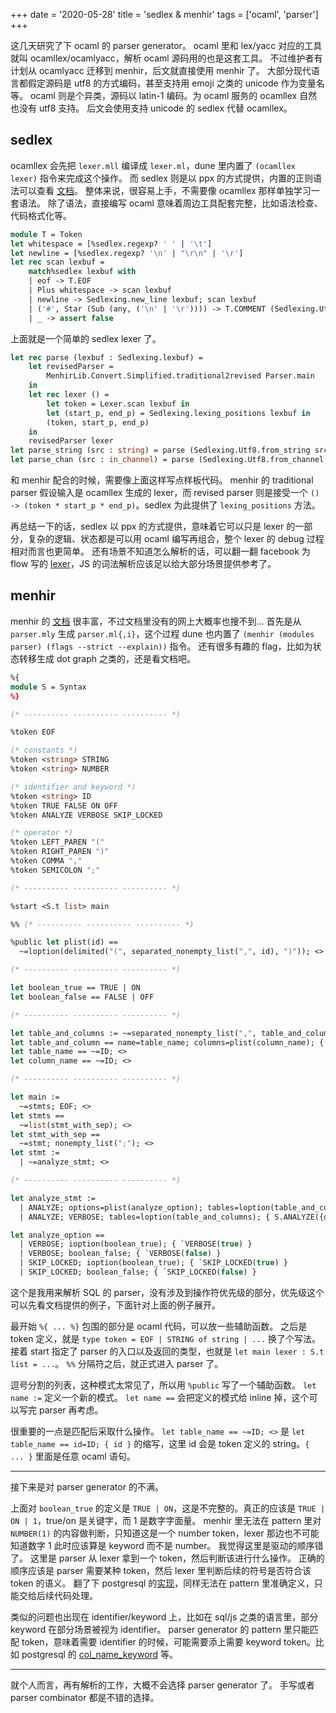 +++
date = '2020-05-28'
title = 'sedlex & menhir'
tags = ['ocaml', 'parser']
+++

这几天研究了下 ocaml 的 parser generator。
ocaml 里和 lex/yacc 对应的工具就叫 ocamllex/ocamlyacc，解析 ocaml 源码用的也是这套工具。
不过维护者有计划从 ocamlyacc 迁移到 menhir，后文就直接使用 menhir 了。
大部分现代语言都假定源码是 utf8 的方式编码，甚至支持用 emoji 之类的 unicode 作为变量名等。
ocaml 则是个异类，源码以 latin-1 编码。为 ocaml 服务的 ocamllex 自然也没有 utf8 支持。
后文会使用支持 unicode 的 sedlex 代替 ocamllex。

## sedlex

ocamllex 会先把 `lexer.mll` 编译成 `lexer.ml`，dune 里内置了 `(ocamllex lexer)` 指令来完成这个操作。
而 sedlex 则是以 ppx 的方式提供，内置的正则语法可以查看 [文档](https://github.com/ocaml-community/sedlex/blob/v2.1/README.md#lexer-specifications)。
整体来说，很容易上手，不需要像 ocamllex 那样单独学习一套语法。
除了语法，直接编写 ocaml 意味着周边工具配套完整，比如语法检查、代码格式化等。

```ocaml
module T = Token
let whitespace = [%sedlex.regexp? ' ' | '\t']
let newline = [%sedlex.regexp? '\n' | "\r\n" | '\r']
let rec scan lexbuf =
    match%sedlex lexbuf with
    | eof -> T.EOF
    | Plus whitespace -> scan lexbuf
    | newline -> Sedlexing.new_line lexbuf; scan lexbuf
    | ('#', Star (Sub (any, ('\n' | '\r')))) -> T.COMMENT (Sedlexing.Utf8.lexeme lexbuf)
    | _ -> assert false
```

上面就是一个简单的 sedlex lexer 了。

```ocaml
let rec parse (lexbuf : Sedlexing.lexbuf) =
    let revisedParser =
        MenhirLib.Convert.Simplified.traditional2revised Parser.main
    in
    let rec lexer () =
        let token = Lexer.scan lexbuf in
        let (start_p, end_p) = Sedlexing.lexing_positions lexbuf in
        (token, start_p, end_p)
    in
    revisedParser lexer
let parse_string (src : string) = parse (Sedlexing.Utf8.from_string src)
let parse_chan (src : in_channel) = parse (Sedlexing.Utf8.from_channel src)
```

和 menhir 配合的时候，需要像上面这样写点样板代码。
menhir 的 traditional parser 假设输入是 ocamllex 生成的 lexer，而 revised parser 则是接受一个 `() -> (token * start_p * end_p)`。sedlex 为此提供了 `lexing_positions` 方法。

再总结一下的话，sedlex 以 ppx 的方式提供，意味着它可以只是 lexer 的一部分，复杂的逻辑、状态都是可以用 ocaml 编写再组合，整个 lexer 的 debug 过程相对而言也更简单。
还有场景不知道怎么解析的话，可以翻一翻 facebook 为 flow 写的 [lexer](https://github.com/facebook/flow/blob/v0.125.1/src/parser/flow_lexer.ml)，JS 的词法解析应该足以给大部分场景提供参考了。

## menhir

menhir 的 [文档](http://gallium.inria.fr/~fpottier/menhir/manual.html) 很丰富，不过文档里没有的网上大概率也搜不到…
首先是从 `parser.mly` 生成 `parser.ml{,i}`，这个过程 dune 也内置了 `(menhir (modules parser) (flags --strict --explain))` 指令。
还有很多有趣的 flag，比如为状态转移生成 dot graph 之类的，还是看文档吧。

```ocaml
%{
module S = Syntax
%}

(* ---------- ---------- ---------- *)

%token EOF

(* constants *)
%token <string> STRING
%token <string> NUMBER

(* identifier and keyword *)
%token <string> ID
%token TRUE FALSE ON OFF
%token ANALYZE VERBOSE SKIP_LOCKED

(* operator *)
%token LEFT_PAREN "("
%token RIGHT_PAREN ")"
%token COMMA ","
%token SEMICOLON ";"

(* ---------- ---------- ---------- *)

%start <S.t list> main

%% (* ---------- ---------- ---------- *)

%public let plist(id) ==
  ~=loption(delimited("(", separated_nonempty_list(",", id), ")")); <>

(* ---------- ---------- ---------- *)

let boolean_true == TRUE | ON
let boolean_false == FALSE | OFF

(* ---------- ---------- ---------- *)

let table_and_columns := ~=separated_nonempty_list(",", table_and_column); <>
let table_and_column == name=table_name; columns=plist(column_name); { S.({name;columns}) }
let table_name == ~=ID; <>
let column_name == ~=ID; <>

(* ---------- ---------- ---------- *)

let main :=
  ~=stmts; EOF; <>
let stmts ==
  ~=list(stmt_with_sep); <>
let stmt_with_sep ==
  ~=stmt; nonempty_list(";"); <>
let stmt :=
  | ~=analyze_stmt; <>

(* ---------- ---------- ---------- *)

let analyze_stmt :=
  | ANALYZE; options=plist(analyze_option); tables=loption(table_and_columns); { S.ANALYZE({options;tables}) }
  | ANALYZE; VERBOSE; tables=loption(table_and_columns); { S.ANALYZE({options=[`VERBOSE(true)];tables}) }

let analyze_option ==
  | VERBOSE; ioption(boolean_true); { `VERBOSE(true) }
  | VERBOSE; boolean_false; { `VERBOSE(false) }
  | SKIP_LOCKED; ioption(boolean_true); { `SKIP_LOCKED(true) }
  | SKIP_LOCKED; boolean_false; { `SKIP_LOCKED(false) }
```

这个是我用来解析 SQL 的 parser，没有涉及到操作符优先级的部分，优先级这个可以先看文档提供的例子，下面针对上面的例子展开。

最开始 `%{ ... %}` 包围的部分是 ocaml 代码，可以放一些辅助函数。
之后是 token 定义，就是 `type token = EOF | STRING of string | ...` 换了个写法。
接着 start 指定了 parser 的入口以及返回的类型，也就是 `let main lexer : S.t list = ...`。
`%%` 分隔符之后，就正式进入 parser 了。

逗号分割的列表，这种模式太常见了，所以用 `%public` 写了一个辅助函数。
`let name :=` 定义一个新的模式。
`let name ==` 会把定义的模式给 inline 掉，这个可以写完 parser 再考虑。

很重要的一点是匹配后采取什么操作。
`let table_name == ~=ID; <>`  是 `let table_name == id=ID; { id }` 的缩写，这里 id 会是 token 定义的 string。`{ ... }` 里面是任意 ocaml 语句。

---

接下来是对 parser generator 的不满。

上面对 `boolean_true` 的定义是 `TRUE | ON`，这是不完整的。真正的应该是 `TRUE | ON | 1`，true/on 是关键字，而 1 是数字字面量。
menhir 里无法在 pattern 里对 `NUMBER(1)` 的内容做判断，只知道这是一个 number token，lexer 那边也不可能知道数字 1 此时应该算是 keyword 而不是 number。
我觉得这里是驱动的顺序错了。
这里是 parser 从 lexer 拿到一个 token，然后判断该进行什么操作。
正确的顺序应该是 parser 需要某种 token，然后 lexer 里判断后续的符号是否符合该 token 的语义。
翻了下 postgresql 的[实现](https://github.com/postgres/postgres/blob/REL_12_3/src/backend/parser/gram.y#L10584-L10587)，同样无法在 pattern 里准确定义，只能交给后续代码处理。

类似的问题也出现在 identifier/keyword 上，比如在 sql/js 之类的语言里，部分 keyword 在部分场景被视为 identifier。
parser generator 的 pattern 里只能匹配 token，意味着需要 identifier 的时候，可能需要添上需要 keyword token。比如 postgresql 的 [col_name_keyword](https://github.com/postgres/postgres/blob/REL_12_3/src/backend/parser/gram.y#L15315) 等。

---

就个人而言，再有解析的工作，大概不会选择 parser generator 了。
手写或者 parser combinator 都是不错的选择。
